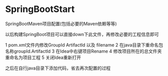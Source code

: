 # SpringBootStart
SpringBootMaven项目配置(包括必要的Maven依赖等等)

以后构建SpringBoot项目可以直接down下此文件，再修改必要的工程信息即可

1 pom.xml文件内修改GroupId ArtifactId 以及 filename
2 在java目录下重命名包名称groupId.ArtifactId
3 在Idea中右键项目Rename
4 修改项目所在的总文件夹重命名为项目工程
5 关闭Idea重新打开

之后在自行java目录下添加代码，省去再次配置的过程
